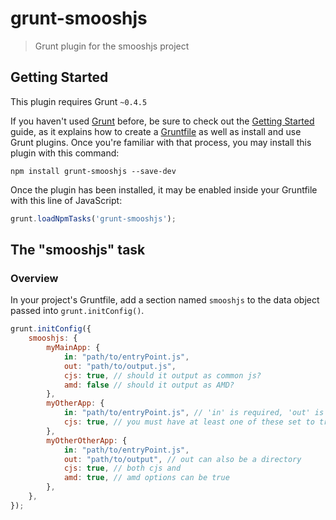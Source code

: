 # grunt-smooshjs

> Grunt plugin for the smooshjs project

## Getting Started
This plugin requires Grunt `~0.4.5`

If you haven't used [Grunt](http://gruntjs.com/) before, be sure to check out the [Getting Started](http://gruntjs.com/getting-started) guide, as it explains how to create a [Gruntfile](http://gruntjs.com/sample-gruntfile) as well as install and use Grunt plugins. Once you're familiar with that process, you may install this plugin with this command:

```shell
npm install grunt-smooshjs --save-dev
```

Once the plugin has been installed, it may be enabled inside your Gruntfile with this line of JavaScript:

```js
grunt.loadNpmTasks('grunt-smooshjs');
```

## The "smooshjs" task

### Overview
In your project's Gruntfile, add a section named `smooshjs` to the data object passed into `grunt.initConfig()`.

```js
grunt.initConfig({
    smooshjs: {
        myMainApp: {
            in: "path/to/entryPoint.js",
            out: "path/to/output.js",
            cjs: true, // should it output as common js?
            amd: false // should it output as AMD?
        },
        myOtherApp: {
            in: "path/to/entryPoint.js", // 'in' is required, 'out' is not
            cjs: true, // you must have at least one of these set to true
        },
        myOtherOtherApp: {
            in: "path/to/entryPoint.js",
            out: "path/to/output", // out can also be a directory
            cjs: true, // both cjs and
            amd: true, // amd options can be true
        },
    },
});
```
